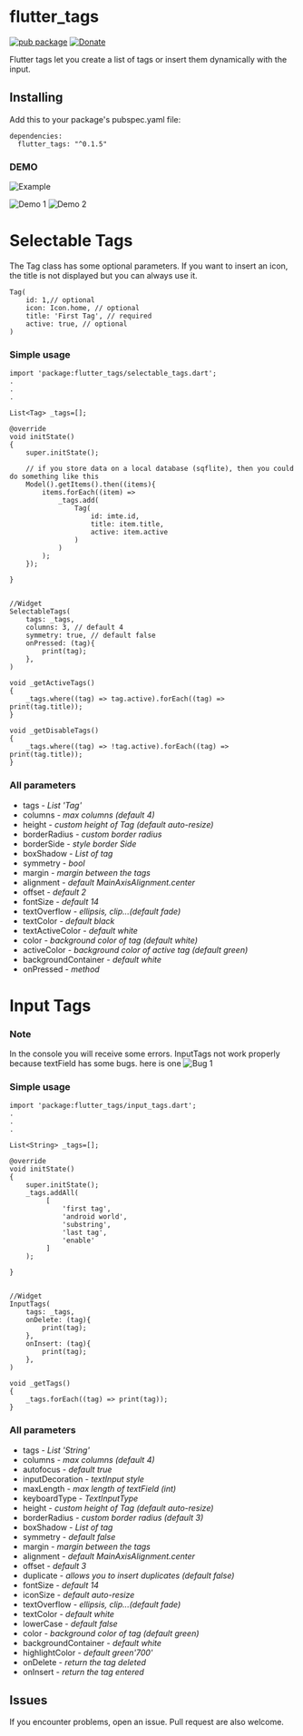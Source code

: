 # flutter_tags

[![pub package](https://img.shields.io/badge/pub-0.1.5-orange.svg)](https://pub.dartlang.org/packages/flutter_tags)
[![Donate](https://img.shields.io/badge/Donate-PayPal-green.svg)](https://www.paypal.me/dnag88)


Flutter tags let you create a list of tags or insert them dynamically with the input.

## Installing
Add this to your package's pubspec.yaml file:
```
dependencies:
  flutter_tags: "^0.1.5"
```


### DEMO
![Example](https://github.com/Dn-a/flutter_tags/tree/master/example)

![Demo 1](https://github.com/Dn-a/flutter_tags/blob/master/example/example1.1.gif)
![Demo 2](https://github.com/Dn-a/flutter_tags/blob/master/example/example2.1.gif)


# Selectable Tags

The Tag class has some optional parameters. If you want to insert an icon, the title is not displayed but you can always use it.
```
Tag(
    id: 1,// optional
    icon: Icon.home, // optional
    title: 'First Tag', // required
    active: true, // optional
)
```

### Simple usage
```
import 'package:flutter_tags/selectable_tags.dart';
.
.
.

List<Tag> _tags=[];

@override
void initState()
{
    super.initState();
    
    // if you store data on a local database (sqflite), then you could do something like this
    Model().getItems().then((items){
        items.forEach((item) =>
            _tags.add(
                Tag(
                    id: imte.id,
                    title: item.title, 
                    active: item.active
                )
            )
        );  
    });
    
}


//Widget
SelectableTags(
    tags: _tags,
    columns: 3, // default 4
    symmetry: true, // default false
    onPressed: (tag){
        print(tag);
    },
)

void _getActiveTags()
{
    _tags.where((tag) => tag.active).forEach((tag) => print(tag.title));
}

void _getDisableTags()
{
    _tags.where((tag) => !tag.active).forEach((tag) => print(tag.title));
}

```
### All parameters
* tags - *List 'Tag'*
* columns - *max columns (default 4)*
* height - *custom height of Tag (default auto-resize)*
* borderRadius - *custom border radius*
* borderSide - *style border Side*
* boxShadow - *List<BoxShadow> of tag*
* symmetry - *bool*
* margin - *margin between the tags*
* alignment - *default  MainAxisAlignment.center*
* offset - *default 2*
* fontSize - *default 14*
* textOverflow - *ellipsis, clip...(default fade)*
* textColor - *default black*
* textActiveColor - *default white*
* color - *background color of tag (default white)*
* activeColor - *background color of active tag (default green)*
* backgroundContainer - *default white* 
* onPressed - *method*


# Input Tags

### Note
In the console you will receive some errors.
InputTags not work properly because textField has some bugs.
here is one 
![Bug 1](https://github.com/flutter/flutter/issues/20893)


### Simple usage
```
import 'package:flutter_tags/input_tags.dart';
.
.
.

List<String> _tags=[];

@override
void initState()
{
    super.initState();
    _tags.addAll(
         [
             'first tag',
             'android world',
             'substring',
             'last tag',
             'enable'
         ]
    );
    
}


//Widget
InputTags(
    tags: _tags,
    onDelete: (tag){
        print(tag);
    },
    onInsert: (tag){
        print(tag);
    },
)

void _getTags()
{
    _tags.forEach((tag) => print(tag));
}

```
### All parameters
* tags - *List 'String'*
* columns - *max columns (default 4)*
* autofocus - *default true*
* inputDecoration - *textInput style*
* maxLength - *max length of textField (int)*
* keyboardType - *TextInputType*
* height - *custom height of Tag (default auto-resize)*
* borderRadius - *custom border radius (default 3)*
* boxShadow - *List<BoxShadow> of tag*
* symmetry - *default false*
* margin - *margin between the tags*
* alignment - *default  MainAxisAlignment.center*
* offset - *default  3*
* duplicate - *allows you to insert duplicates (default false)*
* fontSize - *default 14*
* iconSize - *default auto-resize*
* textOverflow - *ellipsis, clip...(default fade)*
* textColor - *default white*
* lowerCase - *default false*
* color - *background color of tag (default green)*
* backgroundContainer - *default white*
* highlightColor - *default green'700'* 
* onDelete - *return the tag deleted*
* onInsert - *return the tag entered*


## Issues
If you encounter problems, open an issue. Pull request are also welcome.


